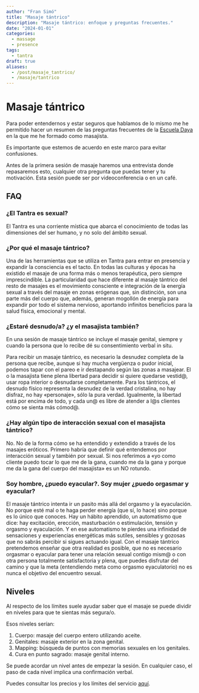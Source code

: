 ```yaml
---
author: "Fran Simó"
title: "Masaje tántrico"
description: "Masaje tántrico: enfoque y preguntas frecuentes."
date: "2024-01-01"
categories:
  - massage
  - presence
tags: 
  - tantra
draft: true
aliases:
  - /post/masaje_tantrico/
  - /masaje/tantrico
---
```

# Masaje tántrico

Para poder entendernos y estar seguros que hablamos de lo mismo me he permitido hacer un resumen de las preguntas
frecuentes de la [Escuela Daya](https://escueladaya.com/faqs/) en la que me he formado como masajista.

Es importante que estemos de acuerdo en este marco para evitar confusiones.

Antes de la primera sesión de masaje haremos una entrevista donde repasaremos esto, cualquier otra pregunta que puedas
tener y tu motivación. Esta sesión puede ser por videoconferencia o en un café.


## FAQ

### ¿El Tantra es sexual?

El Tantra es una corriente mística que abarca el conocimiento de todas las dimensiones del ser humano, y no solo del
ámbito sexual.

### ¿Por qué el masaje tántrico?

Una de las herramientas que se utiliza en Tantra para entrar en presencia y expandir la consciencia es el tacto. En
todas las culturas y épocas ha existido el masaje de una forma más o menos terapéutica, pero siempre imprescindible. La
particularidad que hace diferente al masaje tántrico del resto de masajes es el movimiento consciente e integración de
la energía sexual a través del masaje en zonas erógenas que, sin distinción, son una parte más del cuerpo que, además,
generan mogollón de energía para expandir por todo el sistema nervioso, aportando infinitos beneficios para la salud
física, emocional y mental.

### ¿Estaré desnudo/a? ¿y el masajista también?

En una sesión de masaje tántrico se incluye el masaje genital, siempre y cuando la persona que lo recibe dé su
consentimiento verbal in situ.

Para recibir un masaje tántrico, es necesario la desnudez completa de la persona que recibe, aunque si hay mucha
vergüenza o pudor inicial, podemos tapar con el pareo e ir destapando según las zonas a masajear. El o la masajista
tiene plena libertad para decidir si quiere quedarse vestid@, usar ropa interior o desnudarse completamente. Para los
tántricos, el desnudo físico representa la desnudez de la verdad cristalina, no hay disfraz, no hay «personaje», sólo la
pura verdad. Igualmente, la libertad está por encima de todo, y cada un@ es libre de atender a l@s clientes cómo se
sienta más cómod@.

### ¿Hay algún tipo de interacción sexual con el masajista tántrico?

No. No de la forma cómo se ha entendido y extendido a través de los masajes eróticos. Primero habría que definir qué
entendemos por interacción sexual y también por sexual. Si nos referimos a «yo como cliente puedo tocar lo que me de la
gana, cuando me da la gana y porque me da la gana del cuerpo del masajista» es un NO rotundo.

### Soy hombre, ¿puedo eyacular?. Soy mujer ¿puedo orgasmar y eyacular?

El masaje tántrico intenta ir un pasito más allá del orgasmo y la eyaculación. No porque esté mal o te haga perder
energía (que sí, lo hace) sino porque es lo único que conoces. Hay un hábito aprendido, un automatismo que dice: hay
excitación, erección, masturbación o estimulación, tensión y orgasmo y eyaculación. Y en ese automatismo te pierdes una
infinidad de sensaciones y experiencias energéticas más sutiles, sensibles y gozosas que no sabrás percibir si sigues
actuando igual. Con el masaje tántrico pretendemos enseñar que otra realidad es posible, que no es necesario orgasmar o
eyacular para tener una relación sexual contigo mism@ o con otra persona totalmente satisfactoria y plena, que puedes
disfrutar del camino y que la meta (entendiendo meta como orgasmo eyaculatorio) no es nunca el objetivo del encuentro
sexual.

## Niveles

Al respecto de los límites suele ayudar saber que el masaje se puede dividir en niveles para que te sientas más
segura/o.

Esos niveles serían:

1. Cuerpo: masaje del cuerpo entero utilizando aceite.
2. Genitales: masaje exterior en la zona genital.
3. Mapping: búsqueda de puntos con memorias sexuales en los genitales.
4. Cura en punto sagrado: masaje genital interno.

Se puede acordar un nivel antes de empezar la sesión. En cualquier caso, el paso de cada nivel implica una confirmación
verbal.

Puedes consultar los precios y los límites del servicio [aquí](../prices/). 
